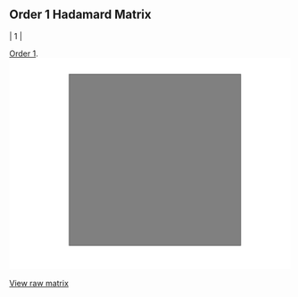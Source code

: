 ## Order 1 Hadamard Matrix

| 1 |

[Order 1](./Hadamard_matrices/order1.html).
<img src="Hadamard_matrices/1.png" class="img-responsive" alt=""> 

[View raw matrix](order1.txt)
